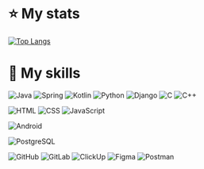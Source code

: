 # ⭐ My stats <br/>
[![Top Langs](https://github-readme-stats.vercel.app/api/top-langs/?username=hella-r-02&theme=rose_pine&langs_count=10)](https://github.com/hella-r-02/github-readme-stats)<br/>

# 🚀 My skills<br/>
![Java](https://img.shields.io/badge/code-Java-a09ae3)
![Spring](https://img.shields.io/badge/code-Spring_Framework-a09ae3)
![Kotlin](https://img.shields.io/badge/code-Kotlin-a09ae3)
![Python](https://img.shields.io/badge/code-Python-a09ae3)
![Django](https://img.shields.io/badge/code-Django-a09ae3)
![C](https://img.shields.io/badge/code-C-a09ae3)
![C++](https://img.shields.io/badge/code-C++-a09ae3)<br/>

![HTML](https://img.shields.io/badge/code-HTML-a09ae3)
![CSS](https://img.shields.io/badge/code-CSS-a09ae3)
![JavaScript](https://img.shields.io/badge/code-JavaScript-a09ae3)<br/>

![Android](https://img.shields.io/badge/code-Android-a09ae3)</br>

![PostgreSQL](https://img.shields.io/badge/code-PostgreSQL-a09ae3)

![GitHub](https://img.shields.io/badge/tool-GitHub-a09ae3)
![GitLab](https://img.shields.io/badge/tool-GitLab-a09ae3)
![ClickUp](https://img.shields.io/badge/tool-ClickUp-a09ae3)
![Figma](https://img.shields.io/badge/tool-Figma-a09ae3)
![Postman](https://img.shields.io/badge/tool-Postman-a09ae3)
